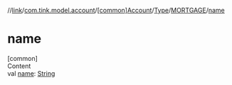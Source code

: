 //[link](../../../../index.md)/[com.tink.model.account](../../../index.md)/[[common]Account](../../index.md)/[Type](../index.md)/[MORTGAGE](index.md)/[name](name.md)



# name  
[common]  
Content  
val [name](name.md): [String](https://kotlinlang.org/api/latest/jvm/stdlib/kotlin/-string/index.html)  



